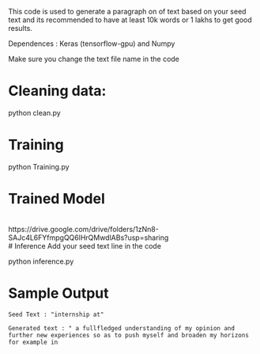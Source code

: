 This code is used to generate a paragraph on of text based on your seed text and its recommended to have at least 10k words or 1 lakhs to get good
results. 

Dependences : 
Keras (tensorflow-gpu) and Numpy

Make sure you change the text file name in the code

# Cleaning data: 

python clean.py 

# Training 

python Training.py 

# Trained Model

<br>
https://drive.google.com/drive/folders/1zNn8-SAJc4L6FYfmpgQQ6lHrQMwdlABs?usp=sharing
<br>
# Inference
Add your seed text line in the code

python inference.py 

# Sample Output 

```
Seed Text : "internship at"
```
```
Generated text : " a fullfledged understanding of my opinion and further new experiences so as to push myself and broaden my horizons for example in 
```

